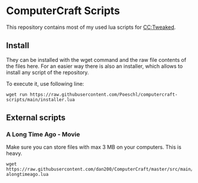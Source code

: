 # ComputerCraft Scripts

This repository contains most of my used lua scripts for [CC:Tweaked](https://tweaked.cc/).

## Install

They can be installed with the wget command and the raw file contents of the files here.
For an easier way there is also an installer, which allows to install any script of the repository.

To execute it, use following line:

```shell
wget run https://raw.githubusercontent.com/Poeschl/computercraft-scripts/main/installer.lua
```

## External scripts

### A Long Time Ago - Movie

Make sure you can store files with max 3 MB on your computers. This is heavy.

```
wget https://raw.githubusercontent.com/dan200/ComputerCraft/master/src/main/resources/assets/computercraft/lua/treasure/dan200/alongtimeago/alongtimeago.lua alongtimeago.lua
``` 

